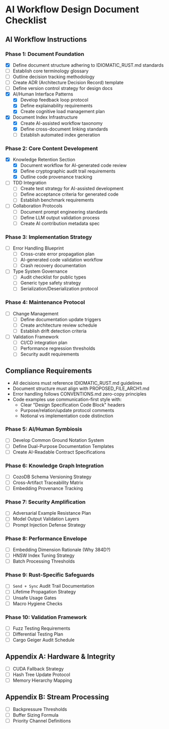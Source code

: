 # AI Workflow Design Document Checklist

## AI Workflow Instructions
<!-- AI: Process these tasks in sequence. Keep human in loop. Never mark complete without explicit confirmation. -->

[//]: # (ANTI-PATTERN PROTECTION: This comment prevents accidental checklist item completion)

### Phase 1: Document Foundation
- [x] Define document structure adhering to IDIOMATIC_RUST.md standards
- [ ] Establish core terminology glossary
- [ ] Outline decision tracking methodology
- [ ] Create ADR (Architecture Decision Record) template
- [ ] Define version control strategy for design docs
- [x] AI/Human Interface Patterns
  - [x] Develop feedback loop protocol
  - [x] Define explainability requirements
  - [x] Create cognitive load management plan
- [x] Document Index Infrastructure
  - [x] Create AI-assisted workflow taxonomy
  - [x] Define cross-document linking standards
  - [ ] Establish automated index generation

### Phase 2: Core Content Development
- [x] Knowledge Retention Section
  - [x] Document workflow for AI-generated code review
  - [x] Define cryptographic audit trail requirements
  - [x] Outline code provenance tracking

- [ ] TDD Integration
  - [ ] Create test strategy for AI-assisted development
  - [ ] Define acceptance criteria for generated code
  - [ ] Establish benchmark requirements

- [ ] Collaboration Protocols
  - [ ] Document prompt engineering standards
  - [ ] Define LLM output validation process
  - [ ] Create AI contribution metadata spec

### Phase 3: Implementation Strategy
- [ ] Error Handling Blueprint
  - [ ] Cross-crate error propagation plan
  - [ ] AI-generated code validation workflow
  - [ ] Crash recovery documentation

- [ ] Type System Governance
  - [ ] Audit checklist for public types
  - [ ] Generic type safety strategy
  - [ ] Serialization/Deserialization protocol

### Phase 4: Maintenance Protocol
- [ ] Change Management
  - [ ] Define documentation update triggers
  - [ ] Create architecture review schedule
  - [ ] Establish drift detection criteria

- [ ] Validation Framework
  - [ ] CI/CD integration plan
  - [ ] Performance regression thresholds
  - [ ] Security audit requirements

## Compliance Requirements
- All decisions must reference IDIOMATIC_RUST.md guidelines
- Document structure must align with PROPOSED_FILE_ARCH1.md
- Error handling follows CONVENTIONS.md zero-copy principles
- Code examples use communication-first style with:
  - Clear "Design Specification Code Block" headers
  - Purpose/relation/update protocol comments
  - Notional vs implementation code distinction

### Phase 5: AI/Human Symbiosis
- [ ] Develop Common Ground Notation System
- [ ] Define Dual-Purpose Documentation Templates
- [ ] Create AI-Readable Contract Specifications

### Phase 6: Knowledge Graph Integration
- [ ] CozoDB Schema Versioning Strategy
- [ ] Cross-Artifact Traceability Matrix
- [ ] Embedding Provenance Tracking

### Phase 7: Security Amplification
- [ ] Adversarial Example Resistance Plan
- [ ] Model Output Validation Layers
- [ ] Prompt Injection Defense Strategy

### Phase 8: Performance Envelope
- [ ] Embedding Dimension Rationale (Why 384D?)
- [ ] HNSW Index Tuning Strategy
- [ ] Batch Processing Thresholds

### Phase 9: Rust-Specific Safeguards
- [ ] `Send + Sync` Audit Trail Documentation
- [ ] Lifetime Propagation Strategy
- [ ] Unsafe Usage Gates
- [ ] Macro Hygiene Checks

### Phase 10: Validation Framework
- [ ] Fuzz Testing Requirements
- [ ] Differential Testing Plan
- [ ] Cargo Geiger Audit Schedule

## Appendix A: Hardware & Integrity
- [ ] CUDA Fallback Strategy
- [ ] Hash Tree Update Protocol
- [ ] Memory Hierarchy Mapping

## Appendix B: Stream Processing
- [ ] Backpressure Thresholds
- [ ] Buffer Sizing Formula
- [ ] Priority Channel Definitions
